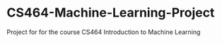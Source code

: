 # CS464-Machine-Learning-Project
 Project for for the course CS464 Introduction to Machine Learning 
